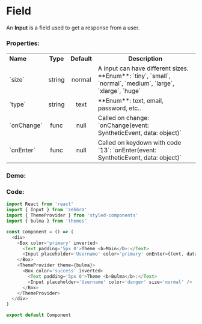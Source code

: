 # Field

An **Input** is a field used to get a response from a user.

### Properties:

<table>
  <tbody>
    <tr>
      <th class='name' align="left">Name</th>
      <th align="center">Type</th>
      <th align="center">Default</th>
      <th>Description</th>
    </tr>
    <tr>
      <td>`size`</td>
      <td class='type' align="center">string</td>
      <td class='default-type' align="center">normal</td>
      <td>
        A input can have different sizes. <br />
        **Enum**:
        `tiny`, `small`, `normal`, `medium`, `large`, `xlarge`, `huge`
      </td>
    </tr>
    <tr>
      <td>`type`</td>
      <td class='type' align="center">string</td>
      <td class='default-type' align="center">text</td>
      <td>**Enum**: text, email, password, etc..</td>
    </tr>
    <tr>
      <td>`onChange`</td>
      <td class='type' align="center">func</td>
      <td class='default-type' align="center">null</td>
      <td>Called on change: `onChange(event: SyntheticEvent, data: object)`</td>
    </tr>
    <tr>
      <td>`onEnter`</td>
      <td class='type' align="center">func</td>
      <td class='default-type' align="center">null</td>
      <td>Called on keydown with code `13`: `onEnter(event: SyntheticEvent, data: object)`</td>
    </tr>
  </tbody>
</table>


### Demo:

<!-- STORY -->

### Code:

```js
import React from 'react'
import { Input } from 'zebbra'
import { ThemeProvider } from 'styled-components'
import { bulma } from 'themes'

const Component = () => (
  <div>
    <Box color='primary' inverted>
      <Text padding='5px 0'>Theme <b>Main</b>:</Text>
      <Input placeholder='Username' color='primary' onEnter={(evt, data) => console.log('data:', data)} />
    </Box>
    <ThemeProvider theme={bulma}>
      <Box color='success' inverted>
        <Text padding='5px 0'>Theme <b>Bulma</b>:</Text>
        <Input placeholder='Username' color='danger' size='normal' />
      </Box>
    </ThemeProvider>
  </div>
)

export default Component
```
